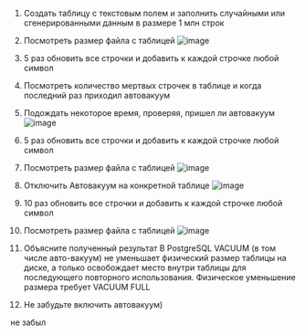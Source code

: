 1. Создать таблицу с текстовым полем и заполнить случайными или сгенерированными
данным в размере 1 млн строк
2. Посмотреть размер файла с таблицей
![image](https://github.com/user-attachments/assets/5da99372-fcab-42ac-aecd-ed5c2c816b24)
3. 5 раз обновить все строчки и добавить к каждой строчке любой символ
4. Посмотреть количество мертвых строчек в таблице и когда последний раз приходил
автовакуум
5. Подождать некоторое время, проверяя, пришел ли автовакуум
   ![image](https://github.com/user-attachments/assets/d4dd71df-f31e-4fd5-92f0-c198f48799bb)
7. 5 раз обновить все строчки и добавить к каждой строчке любой символ
8. Посмотреть размер файла с таблицей
   ![image](https://github.com/user-attachments/assets/f6246550-9897-4a43-a01b-11d1a6b1c7f6)
10. Отключить Автовакуум на конкретной таблице
    ![image](https://github.com/user-attachments/assets/7371746d-6658-46ba-b6c3-5a467d46b8f0)
12. 10 раз обновить все строчки и добавить к каждой строчке любой символ
14. Посмотреть размер файла с таблицей
    ![image](https://github.com/user-attachments/assets/58040fae-2361-40a8-a3b6-db23a956b044)
16. Объясните полученный результат
В PostgreSQL VACUUM (в том числе авто-вакуум) не уменьшает физический размер таблицы на диске, а только освобождает место внутри таблицы для последующего повторного использования. Физическое уменьшение размера требует VACUUM FULL

17. Не забудьте включить автовакуум)

не забыл
